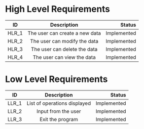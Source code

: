 # High Level Requirements
| ID   |      Description     |  Status |
|----------|:-------------:|------:|
| HLR_1 |  The user can create a new data | Implemented  |
| HLR_2 |    The user can modify the data| Implemented  |
| HLR_3 |    The user can delete the data | Implemented  |
| HLR_4 |    The user can view the data | Implemented  |


# Low Level Requirements
| ID   |      Description     |  Status |
|----------|:-------------:|------:|
| LLR_1 |  List of operations displayed | Implemented  |
| LLR_2 |  Input from the user  | Implemented  |
| LLR_3 |  Exit the program  | Implemented  |
